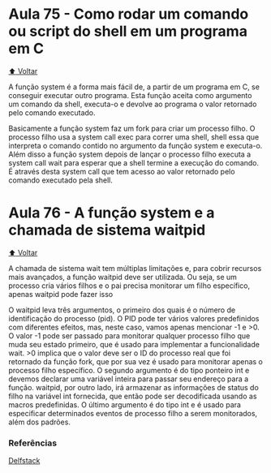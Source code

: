 # Aula 75 - Como rodar um comando ou script do shell em um programa em C

[:arrow_up: Voltar](https://github.com/Geofisicando/C-orientado-a-testes#%C3%ADndice)

A função system é a forma mais fácil de, a partir de um programa em C, se conseguir executar outro programa.
Esta função aceita como argumento um comando da shell, executa-o e devolve ao programa o valor retornado pelo comando executado.

Basicamente a função system faz um fork para criar um processo filho.
O processo filho usa a system call exec para correr uma shell, shell essa que interpreta o comando contido no argumento da função
system e executa-o.
Além disso a função system depois de lançar o processo filho executa a system call wait para esperar que a shell termine a execução do comando.
É através desta system call que tem acesso ao valor retornado pelo comando executado pela shell.

# Aula 76 - A função system e a chamada de sistema waitpid

[:arrow_up: Voltar](https://github.com/Geofisicando/C-orientado-a-testes#%C3%ADndice)

A chamada de sistema wait tem múltiplas limitações e, para cobrir recursos mais avançados,
a função waitpid deve ser utilizada. Ou seja, se um processo cria vários filhos e o pai precisa monitorar um filho específico,
apenas waitpid pode fazer isso

O waitpid leva três argumentos, o primeiro dos quais é o número de identificação do processo (pid).
O PID pode ter vários valores predefinidos com diferentes efeitos, mas, neste caso, vamos apenas mencionar -1 e >0.
O valor -1 pode ser passado para monitorar qualquer processo filho que muda seu estado primeiro, que é usado para implementar
a funcionalidade wait. >0 implica que o valor deve ser o ID do processo real que foi retornado da função fork, que por sua vez
é usado para monitorar apenas o processo filho específico. O segundo argumento é do tipo ponteiro int e devemos declarar uma
variável inteira para passar seu endereço para a função. waitpid, por outro lado, irá armazenar as informações de status do
filho na variável int fornecida, que então pode ser decodificada usando as macros predefinidas. O último argumento é do tipo
int e é usado para especificar determinados eventos de processo filho a serem monitorados, além dos padrões.

### Referências

[Delfstack](https://www.delftstack.com/pt/howto/c/waitpid-in-c/)
